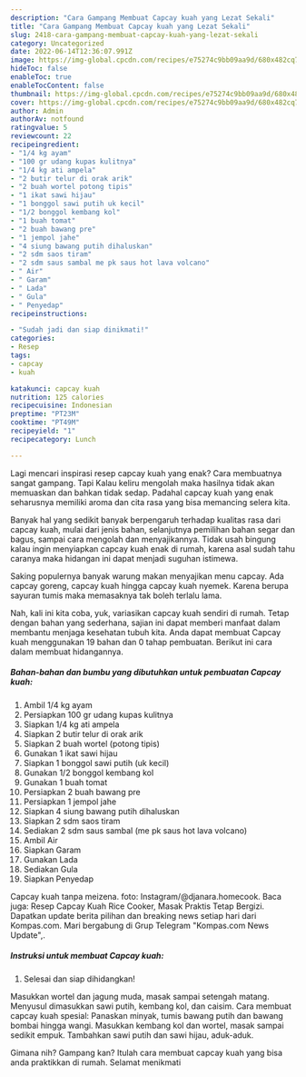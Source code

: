 ```yaml
---
description: "Cara Gampang Membuat Capcay kuah yang Lezat Sekali"
title: "Cara Gampang Membuat Capcay kuah yang Lezat Sekali"
slug: 2418-cara-gampang-membuat-capcay-kuah-yang-lezat-sekali
category: Uncategorized
date: 2022-06-14T12:36:07.991Z
image: https://img-global.cpcdn.com/recipes/e75274c9bb09aa9d/680x482cq70/capcay-kuah-foto-resep-utama.jpg
hideToc: false
enableToc: true
enableTocContent: false
thumbnail: https://img-global.cpcdn.com/recipes/e75274c9bb09aa9d/680x482cq70/capcay-kuah-foto-resep-utama.jpg
cover: https://img-global.cpcdn.com/recipes/e75274c9bb09aa9d/680x482cq70/capcay-kuah-foto-resep-utama.jpg
author: Admin
authorAv: notfound
ratingvalue: 5
reviewcount: 22
recipeingredient:
- "1/4 kg ayam"
- "100 gr udang kupas kulitnya"
- "1/4 kg ati ampela"
- "2 butir telur di orak arik"
- "2 buah wortel potong tipis"
- "1 ikat sawi hijau"
- "1 bonggol sawi putih uk kecil"
- "1/2 bonggol kembang kol"
- "1 buah tomat"
- "2 buah bawang pre"
- "1 jempol jahe"
- "4 siung bawang putih dihaluskan"
- "2 sdm saos tiram"
- "2 sdm saus sambal me pk saus hot lava volcano"
- " Air"
- " Garam"
- " Lada"
- " Gula"
- " Penyedap"
recipeinstructions:

- "Sudah jadi dan siap dinikmati!"
categories:
- Resep
tags:
- capcay
- kuah

katakunci: capcay kuah 
nutrition: 125 calories
recipecuisine: Indonesian
preptime: "PT23M"
cooktime: "PT49M"
recipeyield: "1"
recipecategory: Lunch

---
```



Lagi mencari inspirasi resep capcay kuah yang enak? Cara membuatnya sangat gampang. Tapi Kalau keliru mengolah maka hasilnya tidak akan memuaskan dan bahkan tidak sedap. Padahal capcay kuah yang enak seharusnya memiliki aroma dan cita rasa yang bisa memancing selera kita.


Banyak hal yang sedikit banyak berpengaruh terhadap kualitas rasa dari capcay kuah, mulai dari jenis bahan, selanjutnya pemilihan bahan segar dan bagus, sampai cara mengolah dan menyajikannya. Tidak usah bingung kalau ingin menyiapkan capcay kuah enak di rumah, karena asal sudah tahu caranya maka hidangan ini dapat menjadi suguhan istimewa.

Saking populernya banyak warung makan menyajikan menu capcay. Ada capcay goreng, capcay kuah hingga capcay kuah nyemek. Karena berupa sayuran tumis maka memasaknya tak boleh terlalu lama.


Nah, kali ini kita coba, yuk, variasikan capcay kuah sendiri di rumah. Tetap dengan bahan yang sederhana, sajian ini dapat memberi manfaat dalam membantu menjaga kesehatan tubuh kita. Anda dapat membuat Capcay kuah menggunakan 19 bahan dan 0 tahap pembuatan. Berikut ini cara dalam membuat hidangannya.

<!--inarticleads1-->

##### Bahan-bahan dan bumbu yang dibutuhkan untuk pembuatan Capcay kuah:

1. Ambil 1/4 kg ayam
1. Persiapkan 100 gr udang kupas kulitnya
1. Siapkan 1/4 kg ati ampela
1. Siapkan 2 butir telur di orak arik
1. Siapkan 2 buah wortel (potong tipis)
1. Gunakan 1 ikat sawi hijau
1. Siapkan 1 bonggol sawi putih (uk kecil)
1. Gunakan 1/2 bonggol kembang kol
1. Gunakan 1 buah tomat
1. Persiapkan 2 buah bawang pre
1. Persiapkan 1 jempol jahe
1. Siapkan 4 siung bawang putih dihaluskan
1. Siapkan 2 sdm saos tiram
1. Sediakan 2 sdm saus sambal (me pk saus hot lava volcano)
1. Ambil  Air
1. Siapkan  Garam
1. Gunakan  Lada
1. Sediakan  Gula
1. Siapkan  Penyedap


Capcay kuah tanpa meizena. foto: Instagram/@djanara.homecook. Baca juga: Resep Capcay Kuah Rice Cooker, Masak Praktis Tetap Bergizi. Dapatkan update berita pilihan dan breaking news setiap hari dari Kompas.com. Mari bergabung di Grup Telegram &#34;Kompas.com News Update&#34;,. 

<!--inarticleads2-->

##### Instruksi untuk membuat Capcay kuah:


1. Selesai dan siap dihidangkan!

Masukkan wortel dan jagung muda, masak sampai setengah matang. Menyusul dimasukkan sawi putih, kembang kol, dan caisim. Cara membuat capcay kuah spesial: Panaskan minyak, tumis bawang putih dan bawang bombai hingga wangi. Masukkan kembang kol dan wortel, masak sampai sedikit empuk. Tambahkan sawi putih dan sawi hijau, aduk-aduk. 

Gimana nih? Gampang kan? Itulah cara membuat capcay kuah yang bisa anda praktikkan di rumah. Selamat menikmati
